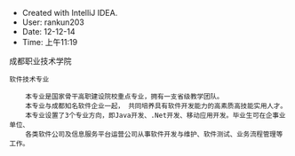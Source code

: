 
 * Created with IntelliJ IDEA.
 * User: rankun203
 * Date: 12-12-14
 * Time: 上午11:19


 成都职业技术学院

    软件技术专业

        本专业是国家骨干高职建设院校重点专业，拥有一支省级教学团队。
        本专业与成都知名软件企业一起， 共同培养具有软件开发能力的高素质高技能实用人才。
        本专业设置了3个专业方向，即Java开发、.Net开发、移动应用开发。毕业生可在企事业单位、
        各类软件公司及信息服务平台运营公司从事软件开发与维护、软件测试、业务流程管理等工作。